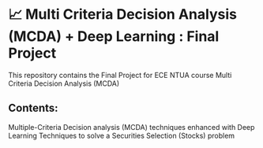 
# 📈 Multi Criteria Decision Analysis (MCDA) + Deep Learning : Final Project


This repository contains the Final Project for ECE NTUA course Multi Criteria Decision Analysis (MCDA)

## Contents:

Multiple-Criteria Decision analysis (MCDA) techniques enhanced with Deep Learning Techniques to solve a Securities Selection (Stocks) problem
